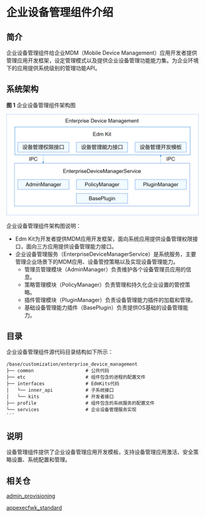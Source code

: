 # 企业设备管理组件介绍

## 简介

企业设备管理组件给企业MDM（Mobile Device Management）应用开发者提供管理应用开发框架，设定管理模式以及提供企业设备管理功能能力集。为企业环境下的应用提供系统级别的管理功能API。

## 系统架构

**图 1**  企业设备管理组件架构图 

![](figure/enterprise_device_management.png)

企业设备管理组件架构图说明：

- Edm Kit为开发者提供MDM应用开发框架，面向系统应用提供设备管理权限接口，面向三方应用提供设备管理能力接口。
- 企业设备管理服务（EnterpriseDeviceManagerService）是系统服务，主要管理企业场景下的MDM应用、设备管控策略以及实现设备管理能力。
  - 管理员管理模块（AdminManager）负责维护各个设备管理员应用的信息。
  - 策略管理模块（PolicyManager）负责管理和持久化企业设置的管控策略。
  - 插件管理模块（PluginManager）负责设备管理能力插件的加载和管理。
  - 基础设备管理能力插件（BasePlugin）负责提供OS基础的设备管理能力。

## 目录

企业设备管理组件源代码目录结构如下所示：

````
/base/customization/enterprise_device_management
├── common                   # 公共代码
├── etc                      # 组件包含的进程的配置文件
├── interfaces               # EdmKits代码
│   └── inner_api            # 子系统接口
│   └── kits                 # 开发者接口
├── profile                  # 组件包含的系统服务的配置文件
└── services                 # 企业设备管理服务实现
```
````

## 说明

设备管理组件提供了企业设备管理应用开发模板，支持设备管理应用激活、安全策略设置、系统配置和管理。

## 相关仓

[admin_provisioning](https://gitee.com/openharmony/applications_admin_provisioning)

[appexecfwk_standard](https://gitee.com/openharmony/appexecfwk_standard)

